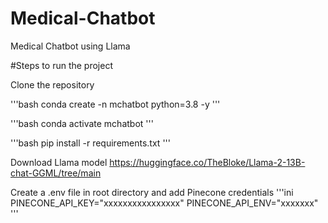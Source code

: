 # Medical-Chatbot
Medical Chatbot using Llama

#Steps to run the project

Clone the repository

'''bash
conda create -n mchatbot python=3.8 -y
'''

'''bash
conda activate mchatbot
'''

'''bash
pip install -r requirements.txt
'''

Download Llama model
https://huggingface.co/TheBloke/Llama-2-13B-chat-GGML/tree/main

Create a .env file in root directory and add Pinecone credentials
'''ini
PINECONE_API_KEY="xxxxxxxxxxxxxxxx"
PINECONE_API_ENV="xxxxxxx"
'''

